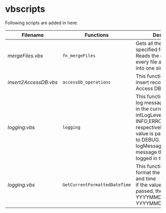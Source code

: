 # vbscripts
Following scripts are added in here:

**Filename** | **Functions** | **Description**
--- | --- | ---
*mergeFiles.vbs* | `fn_mergeFiles` | Gets all the files in the specified folder and Reads the content of every file and writes them into one single file
*insert2AccessDB.vbs*|`accessDb_operations`|This function is used to insert records into the Access DB
*logging.vbs*|`logging`|This function is used to log messages into log file in the current directory. <br>intLogLevel: can be set to INFO,ERROR,DEBUG(1,2,3 respectively), if any other value is passed it defaults to DEBUG.<br>logMessage: is the log message that wil be logged in the log file
*logging.vbs*|`GetCurrentFormattedDateTime`|This function is used to format the current date and time<br>if the value "date" is passed, then it return YYYYMMDD else YYYYMMDDHHMMS



                

